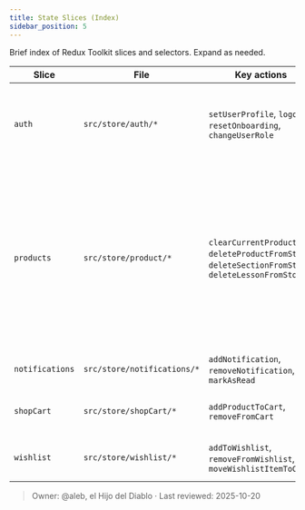 ```yaml
---
title: State Slices (Index)
sidebar_position: 5
---
```


Brief index of Redux Toolkit slices and selectors. Expand as needed.

| Slice | File | Key actions | Selectors | Notes |
|---|---|---|---|---|
| `auth` | `src/store/auth/*` | `setUserProfile`, `logout`, `resetOnboarding`, `changeUserRole` | `selectAuthUser`, `selectAuthLoading`, `selectAuthError`, `selectIsUserLoggedIn` | Thunks: `signupUser`, `verifyEmail`, `signinUser`, `googleSignInUser`, `getUserProfile`, `logoutUser`, `updateUserDetails`. Sets `isUserLoggedIn`; triggers profile fetch post-login. |
| `products` | `src/store/product/*` | `clearCurrentProduct`, `deleteProductFromStore`, `deleteSectionFromStore`, `deleteLessonFromStore` | `selectAllProducts`, `selectProductsLoading`, `selectProductsError`, `selectCurrentProduct`, `selectProductsByType`, `selectTopThreeProducts`,  | Thunks: `createCourseProduct`, `updateCourseProductDetails`, `deleteProduct`, `createSection`, `updateSectionDetails`, `deleteSection`, `createLesson`, `updateLessonDetails`, `deleteLesson`, `getAllProductsByUserId`, `addImageToProduct`, `getProductByProductId`. Mutates nested `sections/lessons` in `currentProduct`. |
| `notifications` | `src/store/notifications/*` | `addNotification`, `removeNotification`, `markAsRead` | `selectNotifications` | Uses `uuidv4()` for client IDs; simple in-memory toast/alert list. |
| `shopCart` | `src/store/shopCart/*` | `addProductToCart`, `removeFromCart` | `selectAllShopCartProducts`, `selectShopCartTotal`, `selectCartCount`, `selectCartIds` | Derived total from items; cross-refs product data. |
| `wishlist` | `src/store/wishlist/*` | `addToWishlist`, `removeFromWishlist`, `moveWishlistItemToCart` | `selectWishlistProducts`, `selectWishlistIds`, `selectWishlistCount`, `makeSelectIsInWishlist` | Interop with cart via “move to cart”. |

> Owner: @aleb, el Hijo del Diablo · Last reviewed: 2025-10-20
